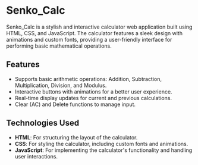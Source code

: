 # Senko_Calc

Senko_Calc is a stylish and interactive calculator web application built using HTML, CSS, and JavaScript. The calculator features a sleek design with animations and custom fonts, providing a user-friendly interface for performing basic mathematical operations.

## Features

- Supports basic arithmetic operations: Addition, Subtraction, Multiplication, Division, and Modulus.
- Interactive buttons with animations for a better user experience.
- Real-time display updates for current and previous calculations.
- Clear (AC) and Delete functions to manage input.

## Technologies Used

- **HTML**: For structuring the layout of the calculator.
- **CSS**: For styling the calculator, including custom fonts and animations.
- **JavaScript**: For implementing the calculator's functionality and handling user interactions.
